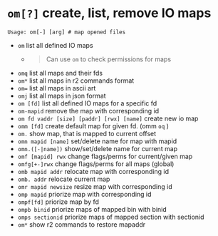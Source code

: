 <!-- TITLE: om -->

#  `om[?]` create, list, remove IO maps


```text
Usage: om[-] [arg] # map opened files
```


- `om` list all defined IO maps
	- > Can use `om` to check permissions for maps
- `omq` list all maps and their fds
- `om*` list all maps in r2 commands format
- `om=` list all maps in ascii art
- `omj` list all maps in json format
- `om [fd]` list all defined IO maps for a specific fd
- `om-mapid` remove the map with corresponding id
- `om fd vaddr [size] [paddr] [rwx] [name]` create new io map
- `omm [fd]` create default map for given fd. (omm `oq` )
- `om.` show map, that is mapped to current offset
- `omn mapid [name]` set/delete name for map with mapid
- `omn.([-|name])` show/set/delete name for current map
- `omf [mapid] rwx` change flags/perms for current/given map
- `omfg[+-]rwx` change flags/perms for all maps (global)
- `omb mapid addr` relocate map with corresponding id
- `omb. addr` relocate current map
- `omr mapid newsize` resize map with corresponding id
- `omp mapid` priorize map with corresponding id
- `ompf[fd]` priorize map by fd
- `ompb binid` priorize maps of mapped bin with binid
- `omps sectionid` priorize maps of mapped section with sectionid
- `om*` show r2 commands to restore mapaddr

<p hidden>om omq om* om= omj omm om. omn omn. omf omfg omb omb. omr omp ompf ompb omps om*</p>